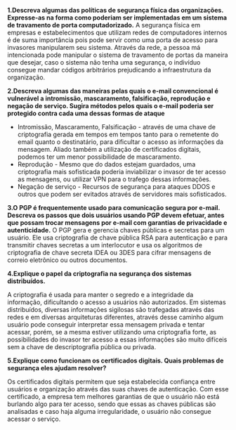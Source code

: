 **1.Descreva algumas das políticas de segurança física das organizações. Expresse-as na forma como poderiam ser implementadas em um sistema de travamento de porta computadorizado.**
A segurança física em empresas e estabelecimentos que utilizam redes de computadores internos é de suma importância pois pode servir como uma porta de acesso para invasores manipularem seu sistema. Através da rede, a pessoa má intencionada pode manipular o sistema de travamento de portas da maneira que desejar, caso o sistema não tenha uma segurança, o indivíduo consegue mandar códigos arbitrários prejudicando a infraestrutura da organização. 



**2.Descreva   algumas   das   maneiras   pelas   quais   o   e-mail   convencional   é   vulnerável   a intromissão, mascaramento, falsificação, reprodução e negação de serviço. Sugira métodos pelos quais o e-mail poderia ser protegido contra cada uma dessas formas de ataque**

- Intromissão, Mascaramento, Falsificação   -  através de uma chave de criptografia gerada em tempos em tempos tanto para o remetente do email quanto o destinatário, para dificultar o acesso as informações da mensagem.
  Aliado também a utilização de certificados digitais, podemos ter um menor possibilidade de mascaramento.
- Reprodução - Mesmo que do dados estejam guardados, uma criptografia mais sofisticada poderia inviabilizar o invasor de ter acesso as mensagens, ou utilizar VPN para o trafego dessas informações.
- Negação de serviço - Recursos de segurança para ataques DDOS e outros  que podem ser evitados através de servidores mais sofisticados.



**3.O PGP é frequentemente usado para comunicação segura por e-mail. Descreva os passos que dois usuários usando PGP devem efetuar, antes que possam trocar mensagens por e-mail com garantias de privacidade e autenticidade.** 
O PGP gera e gerencia chaves públicas e secretas para um usuário. Ele usa criptografia de chave pública RSA para autenticação e para transmitir chaves secretas a um interlocutor e usa os algoritmos de criptografia de chave secreta IDEA ou 3DES para cifrar mensagens de correio eletrônico ou outros documentos.



**4.Explique o papel da criptografia na segurança dos sistemas distribuídos.**

A criptografia é usada para manter o segredo e a integridade da informação, dificultando o acesso a usuários não autorizados. Em sistemas distribuídos, diversas informações sigilosas são trafegadas através das redes e em diversas arquiteturas diferentes, através desse caminho algum usuário pode conseguir interpretar essa mensagem privada e tentar acessar, porém, se a mesma estiver utilizando uma criptografia forte, as possibilidades do invasor ter acesso a essas informações são muito difíceis sem a chave de descriptografia pública ou privada.

**5.Explique   como   funcionam   os   certificados   digitais.   Quais   problemas   de  segurança eles ajudam resolver?** 

Os certificados digitais permitem que seja estabelecida confiança  entre usuários e organização através das suas chaves de autenticação. Com esse certificado, a empresa tem melhores garantias de que o usuário não está burlando algo para ter acesso, sendo que essas as chaves públicas são analisadas e caso haja alguma irregularidade, o usuário não consegue acessar o serviço.

